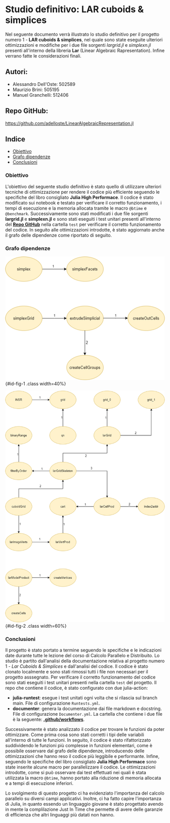 # Studio definitivo: LAR cuboids & simplices
Nel seguente documento verrà illustrato lo studio definitivo per il progetto numero 1 - **LAR cuboids & simplices**, nel quale sono state eseguite ulteriori ottimizzazioni e modifiche per i due file sorgenti *largrid.jl* e *simplexn.jl* presenti all'interno della libreria **Lar** (Linear Algebraic Rapresentation). Infine verrano fatte le considerazioni finali.

## Autori: 
* Alessandro Dell'Oste: 502589
* Maurizio Brini: 505195
* Manuel Granchelli: 512406

## Repo GitHub: 
https://github.com/adelloste/LinearAlgebraicRepresentation.jl

## Indice
* [Obiettivo](#obiettivo)
* [Grafo dipendenze](#grafo-dipendenze)
* [Conclusioni](#conclusioni)


### Obiettivo 
L'obiettivo del seguente studio definitivo è stato quello di utilizzare ulteriori tecniche di ottimizzazione per rendere il codice  più efficiente seguendo le specifiche del libro consigliato **Julia High Performace**. 
Il codice è stato modificato sui notebook e testato per verificare il corretto funzionamento, i tempi di esecuzione e la memoria allocata tramite le macro `@btime` e `@benchmark`. Successivamente sono stati modificati i due file sorgenti **largrid.jl** e **simplexn.jl** e sono stati eseguiti i test unitari presenti all'interno del **[Repo GitHub](https://github.com/adelloste/LinearAlgebraicRepresentation.jl)** nella cartella `test` per verificare il corretto funzionamento del codice.
In seguito alle ottimizzazioni introdotte, è stato aggiornato anche il grafo delle dipendenze come riportato di seguito.


### Grafo dipendenze

![Dipendenze del file simplexn.jl](./images/report3/simplexn.png){#id-fig-1 .class width=40%}

![Dipendenze del file largrid.jl](./images/report3/largrid.png){#id-fig-2 .class width=60%}


### Conclusioni
Il progetto è stato portato a termine seguendo le specifiche e le indicazioni date durante tutte le lezione del corso di Calcolo Parallelo e Distribuito. Lo studio è partito dall'analisi della documentazione relativa al progetto numero 1 - *Lar Cuboids & Simplices* e dall'analisi del codice. Il codice è stato clonato localmente e sono stati rimossi tutti i file non necessari per il progetto asssegnato. Per verificare il corretto funzionamento del codice sono stati eseguiti i test unitari presenti nella cartella `test` del progetto. Il repo che contiene il codice, è stato configurato con due julia-action:
* **julia-runtest**: esegue i test unitati ogni volta che si rilascia sul branch main. File di configurazione `Runtests.yml`.
* **documenter**: genera la documentazione dai file markdown e docstring. File di configurazione `Documenter.yml`.
La cartella che contiene i due file è la seguente: **[.github/workflows](https://github.com/adelloste/LinearAlgebraicRepresentation.jl/blob/main/.github/workflows/)**.

Successivamente è stato analizzato il codice per trovare le funzioni da poter ottimizzare. Come prima cosa sono stati corretti i tipi delle variabili all'interno di tutte le funzioni. In seguito, il codice è stato rifattorizzato suddividendo le funzioni più complesse in funzioni elementari, come è possibile osservare dal grafo delle dipendenze, introducendo delle ottimizzazioni che hanno reso il codice più leggibile e performante. Infine, seguendo le specifiche del libro consigliato **Julia High Performace** sono state inserite alcune macro per parallelizzare il codice. Le ottimizzazioni introdotte, come si può osservare dai test effettuati nei quali è stata utilizzata la macro `@btime`, hanno portato alla riduzione di memoria allocata e a tempi di esecuzione inferiori.

Lo svolgimento di questo progetto ci ha evidenziato l'importanza del calcolo parallelo su diversi campi applicativi. Inoltre, ci ha fatto capire l'importanza di Julia, in quanto essendo un linguaggio giovane è stato progettato avendo in mente la complilazione Just In Time che permette di avere delle garanzie di efficienza che altri linguaggi più datati non hanno.
